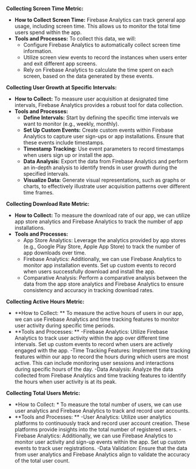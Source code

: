 **Collecting Screen Time Metric:**

- **How to Collect Screen Time:** Firebase Analytics can track general app usage, including screen time. This allows us to monitor the total time users spend within the app.
- **Tools and Processes:** To collect this data, we will:
   - Configure Firebase Analytics to automatically collect screen time information.
   - Utilize screen view events to record the instances when users enter and exit different app screens.
   - Rely on Firebase Analytics to calculate the time spent on each screen, based on the data generated by these events.
 
**Collecting User Growth at Specific Intervals:**

- **How to Collect:** To measure user acquisition at designated time intervals, Firebase Analytics provides a robust tool for data collection.
- **Tools and Processes:**
   - **Define Intervals:** Start by defining the specific time intervals we want to monitor (e.g., weekly, monthly).
   - **Set Up Custom Events:** Create custom events within Firebase Analytics to capture user sign-ups or app installations. Ensure that these events include timestamps.
   - **Timestamp Tracking:** Use event parameters to record timestamps when users sign up or install the app.
   - **Data Analysis:** Export the data from Firebase Analytics and perform an in-depth analysis to identify trends in user growth during the specified intervals.
   - **Visualize Data:** Generate visual representations, such as graphs or charts, to effectively illustrate user acquisition patterns over different time frames.



**Collecting Download Rate Metric:**
- **How to Collect:** To measure the download rate of our app, we can utilize app store analytics and Firebase Analytics to track the number of app installations.
- **Tools and Processes:**
   - App Store Analytics: Leverage the analytics provided by app stores (e.g., Google Play Store, Apple App Store) to track the number of app downloads over time.
   - Firebase Analytics: Additionally, we can use Firebase Analytics to monitor app installation events. Set up custom events to record when users successfully download and install the app.
   - Comparative Analysis: Perform a comparative analysis between the data from the app store analytics and Firebase Analytics to ensure consistency and accuracy in tracking download rates.
 

**Collecting Active Hours Metric:**

- **How to Collect: ** To measure the active hours of users in our app, we can use Firebase Analytics and time tracking features to monitor user activity during specific time periods.
- **Tools and Processes: **
   -Firebase Analytics: Utilize Firebase Analytics to track user activity within the app over different time intervals. Set up custom events to record when users are actively engaged with the app.
   -Time Tracking Features: Implement time tracking features within our app to record the hours during which users are most active. This can include monitoring user sessions and interactions during specific hours of the day.
   -Data Analysis: Analyze the data collected from Firebase Analytics and time tracking features to identify the hours when user activity is at its peak.

**Collecting Total Users Metric:**

- *How to Collect: * To measure the total number of users, we can use user analytics and Firebase Analytics to track and record user accounts.
- **Tools and Processes: **
   -User Analytics: Utilize user analytics platforms to continuously track and record user account creation. These platforms provide insights into the total number of registered users.
   -Firebase Analytics: Additionally, we can use Firebase Analytics to monitor user activity and sign-up events within the app. Set up custom events to track user registrations.
   -Data Validation: Ensure that the data from user analytics and Firebase Analytics align to validate the accuracy of the total user count.
